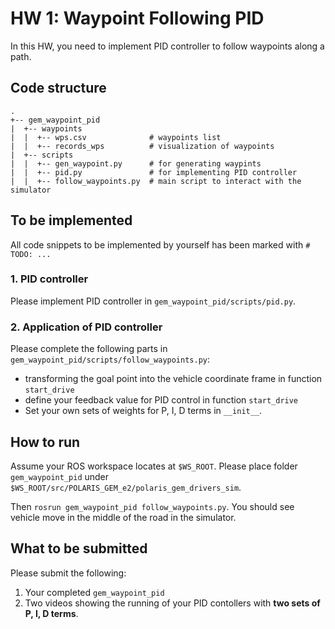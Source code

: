 # HW 1: Waypoint Following PID

In this HW, you need to implement PID controller to follow waypoints along a path.

## Code structure

```
.
+-- gem_waypoint_pid
|  +-- waypoints
|  |  +-- wps.csv              # waypoints list
|  |  +-- records_wps          # visualization of waypoints
|  +-- scripts
|  |  +-- gen_waypoint.py      # for generating waypints
|  |  +-- pid.py               # for implementing PID controller
|  |  +-- follow_waypoints.py  # main script to interact with the simulator
```

## To be implemented

All code snippets to be implemented by yourself has been marked with `# TODO: ...`

### 1. PID controller

Please implement PID controller in `gem_waypoint_pid/scripts/pid.py`.

### 2. Application of PID controller

Please complete the following parts in `gem_waypoint_pid/scripts/follow_waypoints.py`:

- transforming the goal point into the vehicle coordinate frame in function `start_drive`
- define your feedback value for PID control in function `start_drive`
- Set your own sets of weights for P, I, D terms in `__init__`.

## How to run

Assume your ROS workspace locates at `$WS_ROOT`. Please place folder `gem_waypoint_pid` under `$WS_ROOT/src/POLARIS_GEM_e2/polaris_gem_drivers_sim`.

Then `rosrun gem_waypoint_pid follow_waypoints.py`. You should see vehicle move in the middle of the road in the simulator.

## What to be submitted

Please submit the following:

1. Your completed `gem_waypoint_pid`
2. Two videos showing the running of your PID contollers with **two sets of P, I, D terms**.
